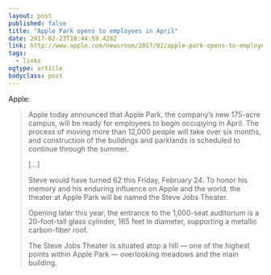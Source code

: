 ```yaml
---
layout: post 
published: false 
title: "Apple Park opens to employees in April" 
date: 2017-02-23T18:44:59.428Z 
link: http://www.apple.com/newsroom/2017/02/apple-park-opens-to-employees-in-april.html 
tags:
  - links
ogtype: article 
bodyclass: post 
---
```


Apple:

> Apple today announced that Apple Park, the company’s new 175-acre campus, will be ready for employees to begin occupying in April. The process of moving more than 12,000 people will take over six months, and construction of the buildings and parklands is scheduled to continue through the summer. 
> 
> […]
> 
> Steve would have turned 62 this Friday, February 24. To honor his memory and his enduring influence on Apple and the world, the theater at Apple Park will be named the Steve Jobs Theater. 
> 
> Opening later this year, the entrance to the 1,000-seat auditorium is a 20-foot-tall glass cylinder, 165 feet in diameter, supporting a metallic carbon-fiber roof. 
> 
> The Steve Jobs Theater is situated atop a hill — one of the highest points within Apple Park — overlooking meadows and the main building.